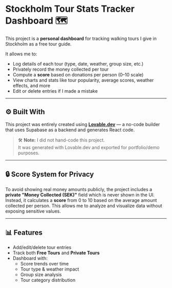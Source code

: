 # Stockholm Tour Stats Tracker Dashboard 🗺️

This project is a **personal dashboard** for tracking walking tours I give in Stockholm as a free tour guide.

It allows me to:
- Log details of each tour (type, date, weather, group size, etc.)
- Privately record the money collected per tour
- Compute a **score** based on donations per person (0–10 scale)
- View charts and stats like tour popularity, average scores, weather effects, and more
- Edit or delete entries if I made a mistake

---

## ⚙️ Built With

This project was entirely created using [**Lovable.dev**](https://lovable.dev) — a no-code builder that uses Supabase as a backend and generates React code.

> 🛠️ **Note:** I did not hand-code this project.  
> It was generated with Lovable.dev and exported for portfolio/demo purposes.

---

## 🔒 Score System for Privacy

To avoid showing real money amounts publicly, the project includes a **private "Money Collected (SEK)"** field which is never shown in the UI.  
Instead, it calculates a **score** from 0 to 10 based on the average amount collected per person. 
This allows me to analyze and visualize data without exposing sensitive values.

---

## 📊 Features

- Add/edit/delete tour entries
- Track both **Free Tours** and **Private Tours**
- Dashboard with:
  - Score trends over time
  - Tour type & weather impact
  - Group size analysis
  - Tour category distribution